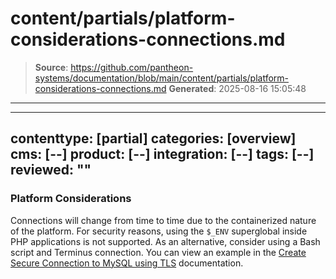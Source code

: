 # content/partials/platform-considerations-connections.md

> **Source**: https://github.com/pantheon-systems/documentation/blob/main/content/partials/platform-considerations-connections.md
> **Generated**: 2025-08-16 15:05:48

---

---
contenttype: [partial]
categories: [overview]
cms: [--]
product: [--]
integration: [--]
tags: [--]
reviewed: ""
---

### Platform Considerations

Connections will change from time to time due to the containerized nature of the platform. For security reasons, using the `$_ENV` superglobal inside PHP applications is not supported. As an alternative, consider using a Bash script and Terminus connection. You can view an example in the [Create Secure Connection to MySQL using TLS](/guides/secure-development/ssh-tunnels#create-secure-connection-to-mysql-using-tls) documentation.
